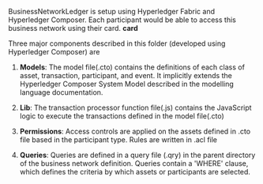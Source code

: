 BusinessNetworkLedger is setup using Hyperledger Fabric and Hyperledger Composer. Each participant would be able to access this business network using their card.
**card**

Three major components described in this folder (developed using Hyperledger Composer) are

1) **Models**:
The model file(.cto) contains the definitions of each class of asset, transaction, participant, and event. It implicitly extends the Hyperledger Composer System Model described in the modelling language documentation.

2) **Lib**:
The transaction processor function file(.js) contains the JavaScript logic to execute the transactions defined in the model file(.cto)

3) **Permissions**:
Access controls are applied on the assets defined in .cto file based in the participant type. Rules are written in .acl file


4) **Queries**:
Queries are defined in a query file (.qry) in the parent directory of the business network definition. Queries contain a 'WHERE' clause, which defines the criteria by which assets or participants are selected.

